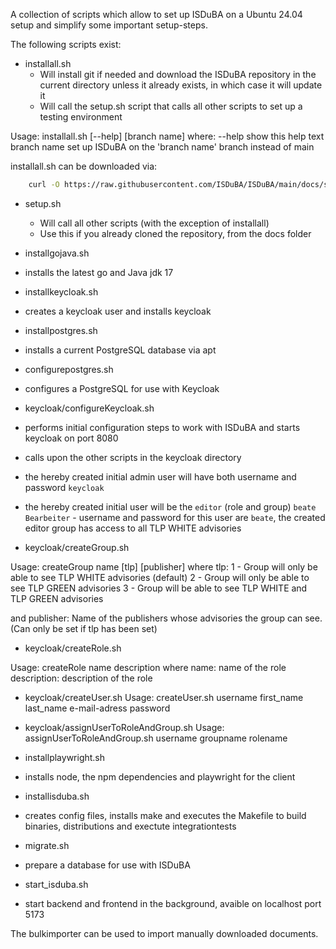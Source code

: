 <!--
 This file is Free Software under the Apache-2.0 License
 without warranty, see README.md and LICENSES/Apache-2.0.txt for details.

 SPDX-License-Identifier: Apache-2.0

 SPDX-FileCopyrightText: 2024 German Federal Office for Information Security (BSI) <https://www.bsi.bund.de>
 Software-Engineering: 2024 Intevation GmbH <https://intevation.de>
-->

A collection of scripts which allow to set up ISDuBA on a Ubuntu 24.04 setup and simplify
some important setup-steps.

The following scripts exist:

 - installall.sh
   - Will install git if needed and download the ISDuBA repository in the current directory unless it already exists, in which case it will update it 
   - Will call the setup.sh script that calls all other scripts to set up a testing environment

 Usage: installall.sh [--help] [branch name]
 where:
  --help       show this help text
  branch name  set up ISDuBA on the 'branch name' branch instead of main

installall.sh can be downloaded via:
``` bash
    curl -O https://raw.githubusercontent.com/ISDuBA/ISDuBA/main/docs/scripts/installall.sh
```

 - setup.sh
   - Will call all other scripts (with the exception of installall)
    - Use this if you already cloned the repository, from the docs folder

 - installgojava.sh
  - installs the latest go and Java jdk 17

 - installkeycloak.sh
  - creates a keycloak user and installs keycloak

 - installpostgres.sh
  - installs a current PostgreSQL database via apt

 - configurepostgres.sh
  - configures a PostgreSQL for use with Keycloak

 - keycloak/configureKeycloak.sh
  - performs initial configuration steps to work with ISDuBA and starts keycloak on port 8080
  - calls upon the other scripts in the keycloak directory
   - the hereby created initial admin user will have both username and password ```keycloak```
   - the hereby created initial user will be the ``` editor ``` (role and group) ``` beate Bearbeiter ```
    - username and password for this user are ```beate```, the created editor group has access to all TLP WHITE advisories

 - keycloak/createGroup.sh
<!---
 TODO: either needs to be expanded to cover all TLP levels and utilizing proper flags, or needs to be reworked
-->
 Usage: createGroup name [tlp] [publisher]
 where tlp:
  1 - Group will only be able to see TLP WHITE advisories (default) 
  2 - Group will only be able to see TLP GREEN advisories
  3 - Group will be able to see TLP WHITE and TLP GREEN advisories

 and publisher:
  Name of the publishers whose advisories the group can see. (Can only be set if tlp has been set)

 - keycloak/createRole.sh

 Usage: createRole name description
 where name: name of the role
 description: description of the role

 - keycloak/createUser.sh
 Usage: createUser.sh username first_name last_name e-mail-adress password

 - keycloak/assignUserToRoleAndGroup.sh
 Usage: assignUserToRoleAndGroup.sh username groupname rolename

 - installplaywright.sh
  - installs node, the npm dependencies and playwright for the client

 - installisduba.sh
  - creates config files, installs make and executes the Makefile to build binaries, distributions and exectute integrationtests

 - migrate.sh
  - prepare a database for use with ISDuBA

 - start_isduba.sh
  - start backend and frontend in the background, avaible on localhost port 5173

The bulkimporter can be used to import manually downloaded documents.
